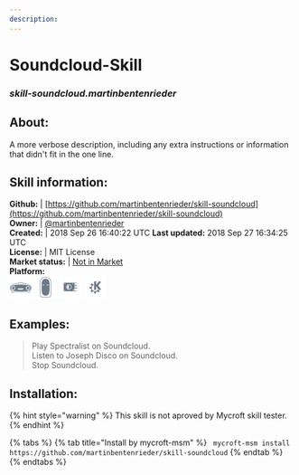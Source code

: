 ```yaml
---
description: 
---
```


# Soundcloud-Skill  
### _skill-soundcloud.martinbentenrieder_  
## About:  
A more verbose description, including any extra instructions or
information that didn't fit in the one line.

## Skill information:  
**Github:** | [https://github.com/martinbentenrieder/skill-soundcloud](https://github.com/martinbentenrieder/skill-soundcloud)  
**Owner:** | [@martinbentenrieder](https://github.com/martinbentenrieder)  
**Created:** | 2018 Sep 26 16:40:22 UTC  **Last updated:** 2018 Sep 27 16:34:25 UTC  
**License:** | MIT License  
**Market status:** | [Not in Market](https://market.mycroft.ai/skill/)  
**Platform:**  
 ![Mark I](../.gitbook/assets/mark-1-icon.png)  ![Mark II](../.gitbook/assets/mark-2-icon.png)  ![Picroft](../.gitbook/assets/picroft-icon.png)  ![plasmoid](../.gitbook/assets/kde.png)   
## Examples:  
> Play Spectralist on Soundcloud.  
> Listen to Joseph Disco on Soundcloud.  
> Stop Soundcloud.  
  
## Installation:  
{% hint style="warning" %}
This skill is not aproved by Mycroft skill tester.
{% endhint %}
    
{% tabs %}
{% tab title="Install by mycroft-msm" %}
``` mycroft-msm install https://github.com/martinbentenrieder/skill-soundcloud```
{% endtab %}
  {% endtabs %}
  